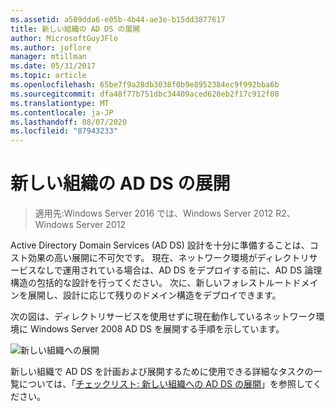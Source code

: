 ```yaml
---
ms.assetid: a589dda6-e05b-4b44-ae3e-b15dd3877617
title: 新しい組織の AD DS の展開
author: MicrosoftGuyJFlo
ms.author: joflore
manager: mtillman
ms.date: 05/31/2017
ms.topic: article
ms.openlocfilehash: 65be7f9a28db3038f0b9e8952384ec9f992bba6b
ms.sourcegitcommit: dfa48f77b751dbc34409aced628eb2f17c912f08
ms.translationtype: MT
ms.contentlocale: ja-JP
ms.lasthandoff: 08/07/2020
ms.locfileid: "87943233"
---
```

# <a name="deploying-ad-ds-in-a-new-organization"></a>新しい組織の AD DS の展開

>適用先:Windows Server 2016 では、Windows Server 2012 R2、Windows Server 2012

Active Directory Domain Services (AD DS) 設計を十分に準備することは、コスト効果の高い展開に不可欠です。 現在、ネットワーク環境がディレクトリサービスなしで運用されている場合は、AD DS をデプロイする前に、AD DS 論理構造の包括的な設計を行ってください。 次に、新しいフォレストルートドメインを展開し、設計に応じて残りのドメイン構造をデプロイできます。

次の図は、ディレクトリサービスを使用せずに現在動作しているネットワーク環境に Windows Server 2008 AD DS を展開する手順を示しています。

![新しい組織への展開](media/Deploying-AD-DS-in-a-New-Organization/daa38971-86f2-4033-9442-0cdff9ecc48f.gif)

新しい組織で AD DS を計画および展開するために使用できる詳細なタスクの一覧については、「[チェックリスト: 新しい組織への AD DS の展開](/previous-versions/windows/it-pro/windows-server-2008-R2-and-2008/cc725897(v=ws.10))」を参照してください。

